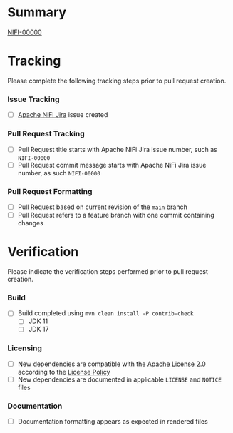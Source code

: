 <!-- Licensed to the Apache Software Foundation (ASF) under one or more -->
<!-- contributor license agreements.  See the NOTICE file distributed with -->
<!-- this work for additional information regarding copyright ownership. -->
<!-- The ASF licenses this file to You under the Apache License, Version 2.0 -->
<!-- (the "License"); you may not use this file except in compliance with -->
<!-- the License.  You may obtain a copy of the License at -->
<!--     http://www.apache.org/licenses/LICENSE-2.0 -->
<!-- Unless required by applicable law or agreed to in writing, software -->
<!-- distributed under the License is distributed on an "AS IS" BASIS, -->
<!-- WITHOUT WARRANTIES OR CONDITIONS OF ANY KIND, either express or implied. -->
<!-- See the License for the specific language governing permissions and -->
<!-- limitations under the License. -->

# Summary

[NIFI-00000](https://issues.apache.org/jira/browse/NIFI-00000)

# Tracking

Please complete the following tracking steps prior to pull request creation.

### Issue Tracking

- [ ] [Apache NiFi Jira](https://issues.apache.org/jira/browse/NIFI) issue created

### Pull Request Tracking

- [ ] Pull Request title starts with Apache NiFi Jira issue number, such as `NIFI-00000`
- [ ] Pull Request commit message starts with Apache NiFi Jira issue number, as such `NIFI-00000`

### Pull Request Formatting

- [ ] Pull Request based on current revision of the `main` branch
- [ ] Pull Request refers to a feature branch with one commit containing changes

# Verification

Please indicate the verification steps performed prior to pull request creation.

### Build

- [ ] Build completed using `mvn clean install -P contrib-check`
  - [ ] JDK 11
  - [ ] JDK 17

### Licensing

- [ ] New dependencies are compatible with the [Apache License 2.0](https://apache.org/licenses/LICENSE-2.0) according to the [License Policy](https://www.apache.org/legal/resolved.html)
- [ ] New dependencies are documented in applicable `LICENSE` and `NOTICE` files

### Documentation

- [ ] Documentation formatting appears as expected in rendered files
